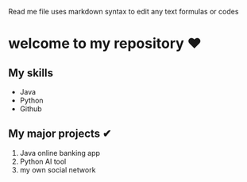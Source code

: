 Read me file uses markdown syntax to edit any text formulas or codes

# welcome to my repository ❤
## My skills
- Java
- Python
- Github

## My major projects ✔
1. Java online banking app
2. Python AI tool
3. my own social network
